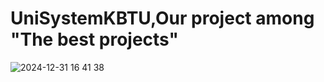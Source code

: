 # UniSystemKBTU,Our project among "The best projects"
![2024-12-31 16 41 38](https://github.com/user-attachments/assets/151176fa-3984-4db6-92a5-75791f2ca358)
